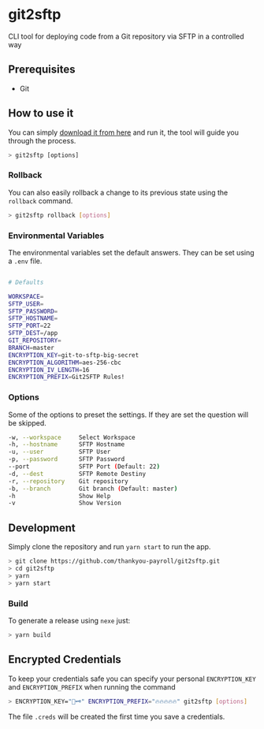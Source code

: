 # git2sftp

CLI tool for deploying code from a Git repository via SFTP in a controlled way

## Prerequisites

- Git

## How to use it

You can simply
[download it from here](https://github.com/thankyou-payroll/git2sftp/releases)
and run it, the tool will guide you through the process.

```bash
> git2sftp [options]
```

### Rollback

You can also easily rollback a change to its previous state using the `rollback`
command.

```bash
> git2sftp rollback [options]
```

### Environmental Variables

The environmental variables set the default answers. They can be set using a
`.env` file.

```bash

# Defaults

WORKSPACE=
SFTP_USER=
SFTP_PASSWORD=
SFTP_HOSTNAME=
SFTP_PORT=22
SFTP_DEST=/app
GIT_REPOSITORY=
BRANCH=master
ENCRYPTION_KEY=git-to-sftp-big-secret
ENCRYPTION_ALGORITHM=aes-256-cbc
ENCRYPTION_IV_LENGTH=16
ENCRYPTION_PREFIX=Git2SFTP Rules!
```

### Options

Some of the options to preset the settings. If they are set the question will be
skipped.

```bash
-w, --workspace     Select Workspace
-h, --hostname      SFTP Hostname
-u, --user          SFTP User
-p, --password      SFTP Password
--port              SFTP Port (Default: 22)
-d, --dest          SFTP Remote Destiny
-r, --repository    Git repository
-b, --branch        Git branch (Default: master)
-h                  Show Help
-v                  Show Version
```

## Development

Simply clone the repository and run `yarn start` to run the app.

```bash
> git clone https://github.com/thankyou-payroll/git2sftp.git
> cd git2sftp
> yarn
> yarn start
```

### Build

To generate a release using `nexe` just:

```bash
> yarn build
```

## Encrypted Credentials

To keep your credentials safe you can specify your personal `ENCRYPTION_KEY` and
`ENCRYPTION_PREFIX` when running the command

```bash
> ENCRYPTION_KEY="🔑🗝️" ENCRYPTION_PREFIX="🔥🔥🔥🔥🔥" git2sftp [options]
```

The file `.creds` will be created the first time you save a credentials.
